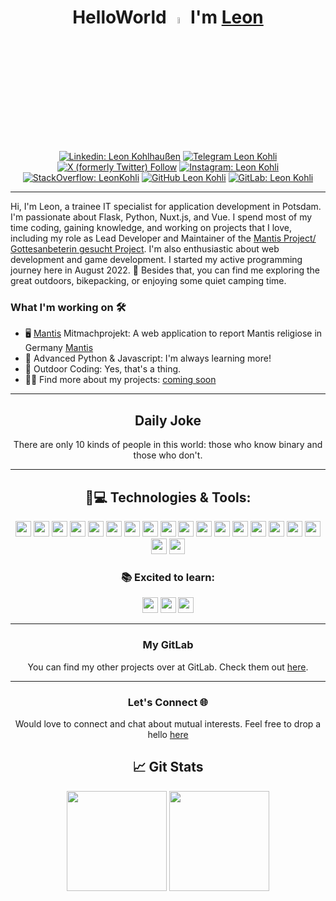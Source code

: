 <div align="center">
  
<!-- Leon Kohlhaussen / Leon Kohlhaußen / LeonKohli / Leon Kohli -->
# HelloWorld <a href="https://leonkohli.github.io/"><img src="https://media.giphy.com/media/hvRJCLFzcasrR4ia7z/giphy.gif" width="5%"></a> I'm [Leon](https://leonkohli.github.io/) 

</div>

<div align="center">

[![Linkedin: Leon Kohlhaußen](https://img.shields.io/badge/-leonkohlhaußen-blue?style=flat-square&logo=Linkedin&logoColor=white&link=https://www.linkedin.com/in/leonkohhlhaussen/)](https://de.linkedin.com/in/leon-kohlhaußen-72b9041aa)
[![Telegram Leon Kohli](https://img.shields.io/badge/LeonKohli-2CA5E0?style=flat-square&logo=telegram&logoColor=white)](https://t.me/LeonKohli)
[![X (formerly Twitter) Follow](https://img.shields.io/twitter/follow/LeonKohli)](https://twitter.com/leonkohli)
[![Instagram: Leon Kohli](https://img.shields.io/badge/-leonkohli-purple?style=flat-square&logo=instagram&logoColor=white&link=https://www.instagram.com/leonkohli/)](https://www.instagram.com/leonkohli/)
[![StackOverflow: LeonKohli](https://img.shields.io/badge/-LeonKohli-orange?style=flat-square&logo=StackOverflow&logoColor=white&link=https://stackoverflow.com/users/20480270/leonkohli)](https://stackoverflow.com/users/20480270/leonkohli)
[![GitHub Leon Kohli](https://img.shields.io/github/followers/leonkohli?label=follow&style=social)](https://github.com/leonkohli)
[![GitLab: Leon Kohli](https://img.shields.io/badge/-LeonKohli-FCA121?style=flat-square&logo=GitLab&logoColor=white&link=https://gitlab.com/LeonKohli)](https://gitlab.com/LeonKohli)

</div>

---

Hi, I'm Leon, a trainee IT specialist for application development in Potsdam. I'm passionate about Flask, Python, Nuxt.js, and Vue. I spend most of my time coding, gaining knowledge, and working on projects that I love, including my role as Lead Developer and Maintainer of the [Mantis Project/ Gottesanbeterin gesucht Project](https://gottesanbeterin-gesucht.de). I'm also enthusiastic about web development and game development. I started my active programming journey here in August 2022. 🌱 Besides that, you can find me exploring the great outdoors, bikepacking, or enjoying some quiet camping time.

### What I'm working on 🛠️

- 🖥️ [Mantis](https://gottesanbeterin-gesucht.de) Mitmachprojekt: A web application to report Mantis religiose in Germany  [Mantis](https://gitlab.com/opendata-apps/mantis)
- 🐍 Advanced Python & Javascript: I'm always learning more!
- 🌳 Outdoor Coding: Yes, that's a thing.
- 👨‍💻 Find more about my projects: [coming soon](https://leonkohli.de)

---

<div align="center">
  
## Daily Joke

<!--joke-start-->
There are only 10 kinds of people in this world: those who know binary and those who don't.

<!--joke-end-->

---

## 🚀💻 Technologies & Tools:

<code><img height="25" src="https://img.shields.io/badge/-Python-black?style=flat-square&logo=Python"></code>
<code><img height="25" src="https://img.shields.io/badge/-Docker-black?style=flat-square&logo=docker"></code>
<code><img height="25" src="https://img.shields.io/badge/-Git-black?style=flat-square&logo=git"></code>
<code><img height="25" src="https://img.shields.io/badge/-GitHub-black?style=flat-square&logo=github"></code>
<code><img height="25" src="https://img.shields.io/badge/-GitLab-black?style=flat-square&logo=gitlab"></code>
<code><img height="25" src="https://img.shields.io/badge/-VMware-black?style=flat-square&logo=vmware"></code>
<code><img height="25" src="https://img.shields.io/badge/-Sphinx-black?style=flat-square&logo=sphinx"></code>
<code><img height="25" src="https://img.shields.io/badge/-Vue.js-black?style=flat-square&logo=vue.js"></code>
<code><img height="25" src="https://img.shields.io/badge/-Node.js-black?style=flat-square&logo=node.js"></code>
<code><img height="25" src="https://img.shields.io/badge/-Markdown-black?style=flat-square&logo=markdown"></code>
<code><img height="25" src="https://img.shields.io/badge/-HTML-black?style=flat-square&logo=html5"></code>
<code><img height="25" src="https://img.shields.io/badge/-JavaScript-black?style=flat-square&logo=javascript"></code>
<code><img height="25" src="https://img.shields.io/badge/-Flask-black?style=flat-square&logo=flask"></code>
<code><img height="25" src="https://img.shields.io/badge/-PowerShell-black?style=flat-square&logo=powershell"></code>
<code><img height="25" src="https://img.shields.io/badge/-Linux_Shell-black?style=flat-square&logo=linux"></code>
<code><img height="25" src="https://img.shields.io/badge/-SQL-black?style=flat-square&logo=mysql"></code>
<code><img height="25" src="https://img.shields.io/badge/-PostgreSQL-black?style=flat-square&logo=postgresql"></code>
<code><img height="25" src="https://img.shields.io/badge/-VBA-black?style=flat-square&logo=microsoft"></code>
<code><img height="25" src="https://img.shields.io/badge/-Nuxt.js-black?style=flat-square&logo=nuxt.js"></code>

### 📚 Excited to learn:

<code><img height="25" src="https://img.shields.io/badge/-Next.js-black?style=flat-square&logo=next.js"></code>
<code><img height="25" src="https://img.shields.io/badge/-Go-black?style=flat-square&logo=go"></code>
<code><img height="25" src="https://img.shields.io/badge/-Flutter-black?style=flat-square&logo=flutter"></code>

</div>

---

<div align="center">

### My GitLab

You can find my other projects over at GitLab. Check them out [here](https://gitlab.com/LeonKohli).

---

### Let's Connect 🌐

Would love to connect and chat about mutual interests. Feel free to drop a hello [here](https://leonkohli.github.io/)

## &#x1f4c8; Git Stats

<img height="160" src="https://github-readme-stats-zeta-virid.vercel.app/api?username=LeonKohli&show_icons=true&theme=tokyonight">  
<img height="160" src="https://github-readme-stats-zeta-virid.vercel.app/api/top-langs/?username=LeonKohli&langs_count=5&layout=compact&theme=tokyonight">

</div>
